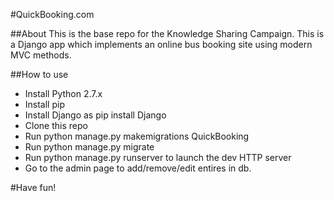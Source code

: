 #QuickBooking.com

##About
This is the base repo for the Knowledge Sharing Campaign. This is a Django app which implements an online bus booking site using modern MVC methods.

##How to use

* Install Python 2.7.x
* Install pip
* Install Django as pip install Django
* Clone this repo
* Run python manage.py makemigrations QuickBooking
* Run python manage.py migrate
* Run python manage.py runserver to launch the dev HTTP server
* Go to the admin page to add/remove/edit entires in db.

#Have fun!
